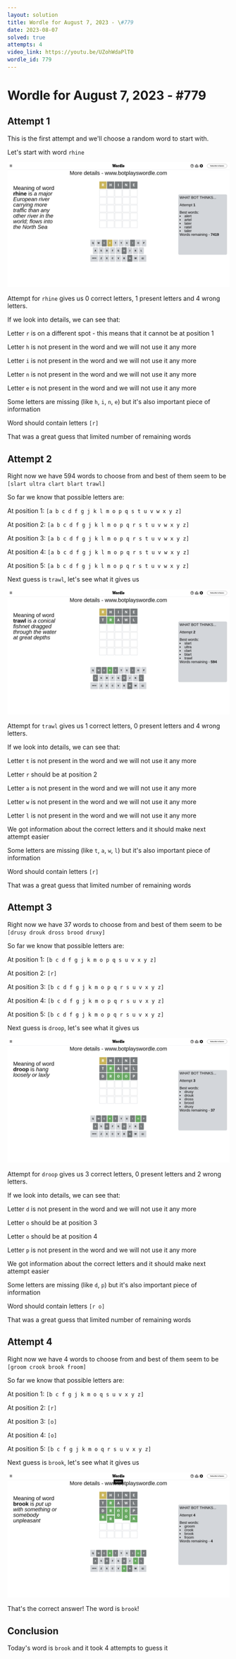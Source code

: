 ```yaml
---
layout: solution
title: Wordle for August 7, 2023 - \#779
date: 2023-08-07
solved: true
attempts: 4
video_link: https://youtu.be/UZohWdaPlT0
wordle_id: 779
---
```


# Wordle for August 7, 2023 - \#779

## Attempt 1

This is the first attempt and we'll choose a random word to start with.

Let's start with word `rhine`

![Attempt 1](2023-08-07/attempt-1.png)

Attempt for `rhine` gives us 0 correct letters, 1 present letters and 4 wrong letters.

If we look into details, we can see that:

Letter `r` is on a different spot - this means that it cannot be at position 1

Letter `h` is not present in the word and we will not use it any more

Letter `i` is not present in the word and we will not use it any more

Letter `n` is not present in the word and we will not use it any more

Letter `e` is not present in the word and we will not use it any more

Some letters are missing (like `h`, `i`, `n`, `e`) but it's also important piece of information

Word should contain letters `[r]`

That was a great guess that limited number of remaining words



## Attempt 2

Right now we have 594 words to choose from and best of them seem to be `[slart ultra clart blart trawl]`

So far we know that possible letters are:

At position 1: `[a b c d f g j k l m o p q s t u v w x y z]`

At position 2: `[a b c d f g j k l m o p q r s t u v w x y z]`

At position 3: `[a b c d f g j k l m o p q r s t u v w x y z]`

At position 4: `[a b c d f g j k l m o p q r s t u v w x y z]`

At position 5: `[a b c d f g j k l m o p q r s t u v w x y z]`

Next guess is `trawl`, let's see what it gives us

![Attempt 2](2023-08-07/attempt-2.png)

Attempt for `trawl` gives us 1 correct letters, 0 present letters and 4 wrong letters.

If we look into details, we can see that:

Letter `t` is not present in the word and we will not use it any more

Letter `r` should be at position 2

Letter `a` is not present in the word and we will not use it any more

Letter `w` is not present in the word and we will not use it any more

Letter `l` is not present in the word and we will not use it any more

We got information about the correct letters and it should make next attempt easier

Some letters are missing (like `t`, `a`, `w`, `l`) but it's also important piece of information

Word should contain letters `[r]`

That was a great guess that limited number of remaining words



## Attempt 3

Right now we have 37 words to choose from and best of them seem to be `[drusy drouk dross brood druxy]`

So far we know that possible letters are:

At position 1: `[b c d f g j k m o p q s u v x y z]`

At position 2: `[r]`

At position 3: `[b c d f g j k m o p q r s u v x y z]`

At position 4: `[b c d f g j k m o p q r s u v x y z]`

At position 5: `[b c d f g j k m o p q r s u v x y z]`

Next guess is `droop`, let's see what it gives us

![Attempt 3](2023-08-07/attempt-3.png)

Attempt for `droop` gives us 3 correct letters, 0 present letters and 2 wrong letters.

If we look into details, we can see that:

Letter `d` is not present in the word and we will not use it any more

Letter `o` should be at position 3

Letter `o` should be at position 4

Letter `p` is not present in the word and we will not use it any more

We got information about the correct letters and it should make next attempt easier

Some letters are missing (like `d`, `p`) but it's also important piece of information

Word should contain letters `[r o]`

That was a great guess that limited number of remaining words



## Attempt 4

Right now we have 4 words to choose from and best of them seem to be `[groom crook brook froom]`

So far we know that possible letters are:

At position 1: `[b c f g j k m o q s u v x y z]`

At position 2: `[r]`

At position 3: `[o]`

At position 4: `[o]`

At position 5: `[b c f g j k m o q r s u v x y z]`

Next guess is `brook`, let's see what it gives us

![Attempt 4](2023-08-07/attempt-4.png)

That's the correct answer! The word is `brook`!

## Conclusion

Today's word is `brook` and it took 4 attempts to guess it

